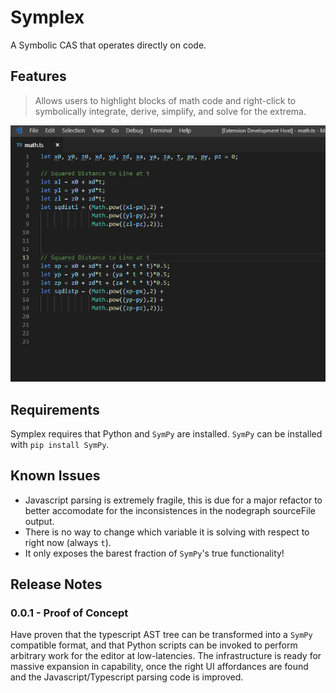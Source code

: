 # Symplex

A Symbolic CAS that operates directly on code.

## Features

> Allows users to highlight blocks of math code and right-click to symbolically integrate, derive, simplify, and solve for the extrema.

<img src="images/ShortSymplex.gif">

## Requirements

Symplex requires that Python and `SymPy` are installed.  `SymPy` can be installed with `pip install SymPy`.

## Known Issues

- Javascript parsing is extremely fragile, this is due for a major refactor to better accomodate for the inconsistences in the nodegraph sourceFile output.
- There is no way to change which variable it is solving with respect to right now (always `t`).
- It only exposes the barest fraction of `SymPy`'s true functionality!

## Release Notes

### 0.0.1 - Proof of Concept

Have proven that the typescript AST tree can be transformed into a `SymPy` compatible format, and that Python scripts can be invoked to perform arbitrary work for the editor at low-latencies.  The infrastructure is ready for massive expansion in capability, once the right UI affordances are found and the Javascript/Typescript parsing code is improved.
